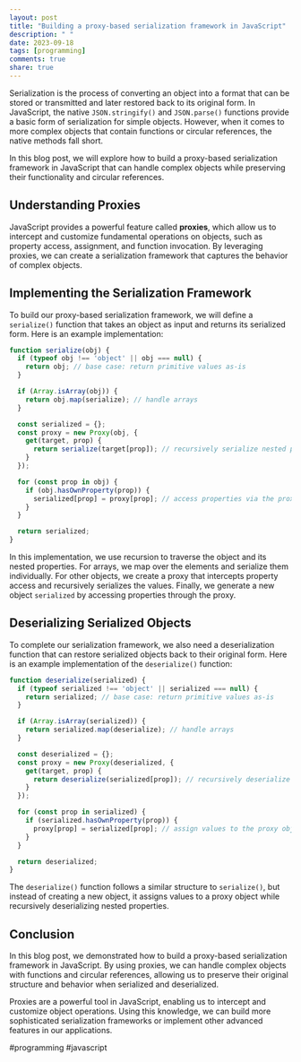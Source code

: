 ```yaml
---
layout: post
title: "Building a proxy-based serialization framework in JavaScript"
description: " "
date: 2023-09-18
tags: [programming]
comments: true
share: true
---
```


Serialization is the process of converting an object into a format that can be stored or transmitted and later restored back to its original form. In JavaScript, the native `JSON.stringify()` and `JSON.parse()` functions provide a basic form of serialization for simple objects. However, when it comes to more complex objects that contain functions or circular references, the native methods fall short.

In this blog post, we will explore how to build a proxy-based serialization framework in JavaScript that can handle complex objects while preserving their functionality and circular references.

## Understanding Proxies

JavaScript provides a powerful feature called **proxies**, which allow us to intercept and customize fundamental operations on objects, such as property access, assignment, and function invocation. By leveraging proxies, we can create a serialization framework that captures the behavior of complex objects.

## Implementing the Serialization Framework

To build our proxy-based serialization framework, we will define a `serialize()` function that takes an object as input and returns its serialized form. Here is an example implementation:

```javascript
function serialize(obj) {
  if (typeof obj !== 'object' || obj === null) {
    return obj; // base case: return primitive values as-is
  }

  if (Array.isArray(obj)) {
    return obj.map(serialize); // handle arrays
  }

  const serialized = {};
  const proxy = new Proxy(obj, {
    get(target, prop) {
      return serialize(target[prop]); // recursively serialize nested properties
    }
  });

  for (const prop in obj) {
    if (obj.hasOwnProperty(prop)) {
      serialized[prop] = proxy[prop]; // access properties via the proxy
    }
  }

  return serialized;
}
```

In this implementation, we use recursion to traverse the object and its nested properties. For arrays, we map over the elements and serialize them individually. For other objects, we create a proxy that intercepts property access and recursively serializes the values. Finally, we generate a new object `serialized` by accessing properties through the proxy.

## Deserializing Serialized Objects

To complete our serialization framework, we also need a deserialization function that can restore serialized objects back to their original form. Here is an example implementation of the `deserialize()` function:

```javascript
function deserialize(serialized) {
  if (typeof serialized !== 'object' || serialized === null) {
    return serialized; // base case: return primitive values as-is
  }

  if (Array.isArray(serialized)) {
    return serialized.map(deserialize); // handle arrays
  }

  const deserialized = {};
  const proxy = new Proxy(deserialized, {
    get(target, prop) {
      return deserialize(serialized[prop]); // recursively deserialize nested properties
    }
  });

  for (const prop in serialized) {
    if (serialized.hasOwnProperty(prop)) {
      proxy[prop] = serialized[prop]; // assign values to the proxy object
    }
  }

  return deserialized;
}
```

The `deserialize()` function follows a similar structure to `serialize()`, but instead of creating a new object, it assigns values to a proxy object while recursively deserializing nested properties.

## Conclusion

In this blog post, we demonstrated how to build a proxy-based serialization framework in JavaScript. By using proxies, we can handle complex objects with functions and circular references, allowing us to preserve their original structure and behavior when serialized and deserialized.

Proxies are a powerful tool in JavaScript, enabling us to intercept and customize object operations. Using this knowledge, we can build more sophisticated serialization frameworks or implement other advanced features in our applications.

#programming #javascript